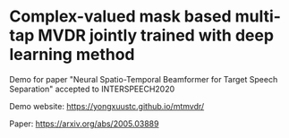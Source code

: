 # Complex-valued mask based multi-tap MVDR jointly trained with deep learning method
Demo for paper "Neural Spatio-Temporal Beamformer for Target Speech Separation" accepted to INTERSPEECH2020

Demo website: https://yongxuustc.github.io/mtmvdr/

Paper: https://arxiv.org/abs/2005.03889
